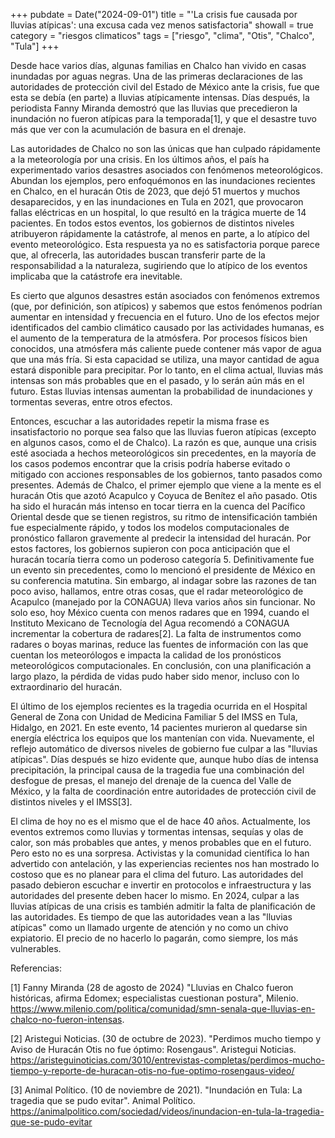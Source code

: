 +++
pubdate = Date("2024-09-01")
title = "'La crisis fue causada por lluvias atípicas': una excusa cada vez menos satisfactoria"
showall = true
category = "riesgos climaticos"
tags = ["riesgo", "clima", "Otis", "Chalco", "Tula"]
+++

Desde hace varios días, algunas familias en Chalco han vivido en casas inundadas por aguas negras. Una de las primeras declaraciones de las autoridades de protección civil del Estado de México ante la crisis, fue que esta se debía (en parte) a lluvias atípicamente intensas. Días después, la periodista Fanny Miranda demostró que las lluvias que precedieron la inundación no fueron atípicas para la temporada[1], y que el desastre tuvo más que ver con la acumulación de basura en el drenaje.

Las autoridades de Chalco no son las únicas que han culpado rápidamente a la meteorología por una crisis. En los últimos años, el país ha experimentado varios desastres asociados con fenómenos meteorológicos. Abundan los ejemplos, pero enfoquémonos en las inundaciones recientes en Chalco, en el huracán Otis de 2023, que dejó 51 muertos y muchos desaparecidos, y en las inundaciones en Tula en 2021, que provocaron fallas eléctricas en un hospital, lo que resultó en la trágica muerte de 14 pacientes. En todos estos eventos, los gobiernos de distintos niveles atribuyeron rápidamente la catástrofe, al menos en parte, a lo atípico del evento meteorológico. Esta respuesta ya no es satisfactoria porque parece que, al ofrecerla, las autoridades buscan transferir parte de la responsabilidad a la naturaleza, sugiriendo que lo atípico de los eventos implicaba que la catástrofe era inevitable.

Es cierto que algunos desastres están asociados con fenómenos extremos (que, por definición, son atípicos) y sabemos que estos fenómenos podrían aumentar en intensidad y frecuencia en el futuro. Uno de los efectos mejor identificados del cambio climático causado por las actividades humanas, es el aumento de la temperatura de la atmósfera. Por procesos físicos bien conocidos, una atmósfera más caliente puede contener más vapor de agua que una más fría. Si esta capacidad se utiliza, una mayor cantidad de agua estará disponible para precipitar. Por lo tanto, en el clima actual, lluvias más intensas son más probables que en el pasado, y lo serán aún más en el futuro. Estas lluvias intensas aumentan la probabilidad de inundaciones y tormentas severas, entre otros efectos. 

Entonces, escuchar a las autoridades repetir la misma frase es insatisfactorio no porque sea falso que las lluvias fueron atípicas (excepto en algunos casos, como el de Chalco). La razón es que, aunque una crisis esté asociada a hechos meteorológicos sin precedentes, en la mayoría de los casos podemos encontrar que la crisis podría haberse evitado o mitigado con acciones responsables de los gobiernos, tanto pasados como presentes. Además de Chalco, el primer ejemplo que viene a la mente es el huracán Otis que azotó Acapulco y Coyuca de Benítez el año pasado. Otis ha sido el huracán más intenso en tocar tierra en la cuenca del Pacífico Oriental desde que se tienen registros, su ritmo de intensificación también fue especialmente rápido, y todos los modelos computacionales de pronóstico fallaron gravemente al predecir la intensidad del huracán. Por estos factores, los gobiernos supieron con poca anticipación que el huracán tocaría tierra como un poderoso categoría 5. Definitivamente fue un evento sin precedentes, como lo mencionó el presidente de México en su conferencia matutina. Sin embargo, al indagar sobre las razones de tan poco aviso, hallamos, entre otras cosas, que el radar meteorológico de Acapulco (manejado por la CONAGUA) lleva varios años sin funcionar. No solo eso, hoy México cuenta con menos radares que en 1994, cuando el Instituto Mexicano de Tecnología del Agua recomendó a CONAGUA incrementar la cobertura de radares[2]. La falta de instrumentos como radares o boyas marinas, reduce las fuentes de información con las que cuentan los meteorólogos e impacta la calidad de los pronósticos meteorológicos computacionales. En conclusión, con una planificación a largo plazo, la pérdida de vidas pudo haber sido menor, incluso con lo extraordinario del huracán.

El último de los ejemplos recientes es la tragedia ocurrida en el Hospital General de Zona con Unidad de Medicina Familiar 5 del IMSS en Tula, Hidalgo, en 2021. En este evento, 14 pacientes murieron al quedarse sin energía eléctrica los equipos que los mantenían con vida. Nuevamente, el reflejo automático de diversos niveles de gobierno fue culpar a las "lluvias atípicas". Días después se hizo evidente que, aunque hubo días de intensa precipitación, la principal causa de la tragedia fue una combinación del desfogue de presas, el manejo del drenaje de la cuenca del Valle de México, y la falta de coordinación entre autoridades de protección civil de distintos niveles y el IMSS[3].

El clima de hoy no es el mismo que el de hace 40 años. Actualmente, los eventos extremos como lluvias y tormentas intensas, sequías y olas de calor, son más probables que antes, y menos probables que en el futuro. Pero esto no es una sorpresa. Activistas y la comunidad científica lo han advertido con antelación, y las experiencias recientes nos han mostrado lo costoso que es no planear para el clima del futuro. Las autoridades del pasado debieron escuchar e invertir en protocolos e infraestructura y las autoridades del presente deben hacer lo mismo. En 2024, culpar a las lluvias atípicas de una crisis es también admitir la falta de planificación de las autoridades. Es tiempo de que las autoridades vean a las "lluvias atípicas" como un llamado urgente de atención y no como un chivo expiatorio. El precio de no hacerlo lo pagarán, como siempre, los más vulnerables.

Referencias:

[1] Fanny Miranda (28 de agosto de 2024) "Lluvias en Chalco fueron históricas, afirma Edomex; especialistas cuestionan postura", Milenio. https://www.milenio.com/politica/comunidad/smn-senala-que-lluvias-en-chalco-no-fueron-intensas.

[2] Aristegui Noticias. (30 de octubre de 2023). "Perdimos mucho tiempo y Aviso de Huracán Otis no fue óptimo: Rosengaus". Aristegui Noticias. https://aristeguinoticias.com/3010/entrevistas-completas/perdimos-mucho-tiempo-y-reporte-de-huracan-otis-no-fue-optimo-rosengaus-video/

[3] Animal Político. (10 de noviembre de 2021). "Inundación en Tula: La tragedia que se pudo evitar". Animal Político. https://animalpolitico.com/sociedad/videos/inundacion-en-tula-la-tragedia-que-se-pudo-evitar

